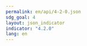 ```yaml
---
permalink: en/api/4-2-0.json
sdg_goal: 4
layout: json_indicator
indicator: "4.2.0"
lang: en
---
```

